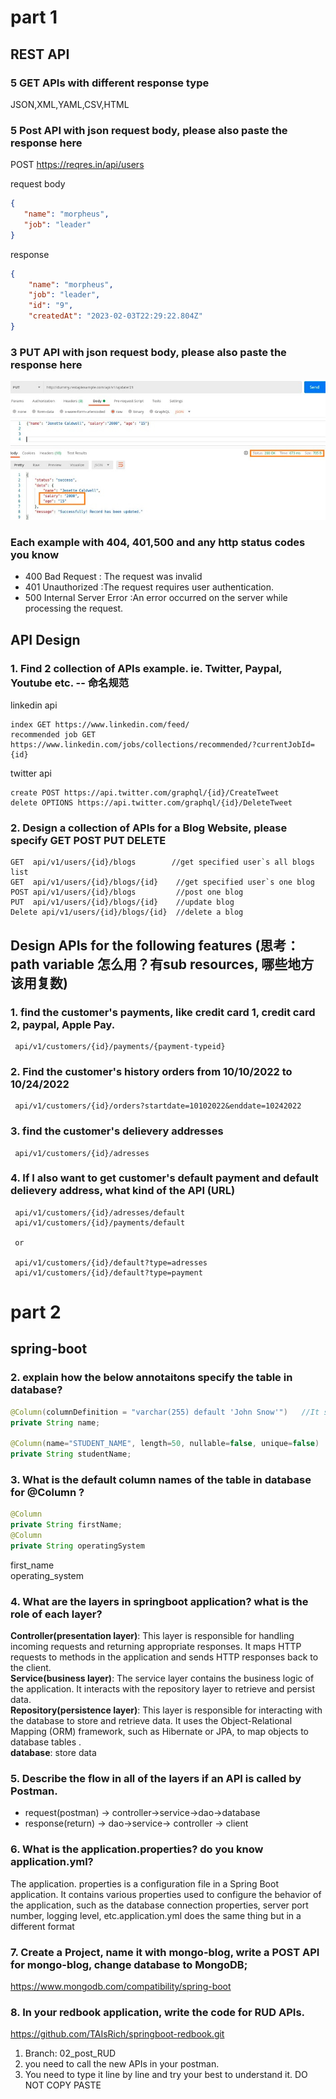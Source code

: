 # part 1
## REST API
### 5 GET APIs with different response type
JSON,XML,YAML,CSV,HTML
### 5 Post API with json request body, please also paste the response here
POST https://reqres.in/api/users
<p>request body

```json
{
   "name": "morpheus",
   "job": "leader"
}
```
response 
```json
{
    "name": "morpheus",
    "job": "leader",
    "id": "9",
    "createdAt": "2023-02-03T22:29:22.804Z"
}
```

### 3 PUT API with json request body, please also paste the response here
![img.png](image/img1.png)

### Each example with 404, 401,500 and any http status codes you know
- 400 Bad Request : The request was invalid
- 401 Unauthorized :The request requires user authentication.
- 500 Internal Server Error :An error occurred on the server while processing the request.



## API Design
### 1.  Find 2 collection of APIs example. ie. Twitter, Paypal, Youtube etc.  -- 命名规范
linkedin api
```
index GET https://www.linkedin.com/feed/
recommended job GET https://www.linkedin.com/jobs/collections/recommended/?currentJobId={id}
```
twitter api
```
create POST https://api.twitter.com/graphql/{id}/CreateTweet
delete OPTIONS https://api.twitter.com/graphql/{id}/DeleteTweet
```

### 2.  Design a collection of APIs for a Blog Website, please specify GET POST PUT DELETE
```
GET  api/v1/users/{id}/blogs        //get specified user`s all blogs list
GET  api/v1/users/{id}/blogs/{id}    //get specified user`s one blog
POST api/v1/users/{id}/blogs         //post one blog
PUT  api/v1/users/{id}/blogs/{id}    //update blog
Delete api/v1/users/{id}/blogs/{id}  //delete a blog
```

## Design APIs for the following features (思考：path variable 怎么用？有sub resources, 哪些地方该用复数)
### 1.  find the customer's payments, like credit card 1, credit card 2, paypal, Apple Pay.
```
 api/v1/customers/{id}/payments/{payment-typeid}
```
### 2.  Find the customer's history orders from 10/10/2022 to 10/24/2022
```
 api/v1/customers/{id}/orders?startdate=10102022&enddate=10242022
```
### 3.  find the customer's delievery  addresses
```
 api/v1/customers/{id}/adresses
```
### 4.  If I also want to get customer's default payment and default delievery address, what kind of the API (URL) 
```
 api/v1/customers/{id}/adresses/default
 api/v1/customers/{id}/payments/default
 
 or
 
 api/v1/customers/{id}/default?type=adresses
 api/v1/customers/{id}/default?type=payment
```
# part 2
## spring-boot
### 2.  explain how the below annotaitons specify the table in database?
```java
@Column(columnDefinition = "varchar(255) default 'John Snow'")   //It specifies that the field is of type varchar in the database. The length is 255 and the default value is John Snow.
private String name;
  
@Column(name="STUDENT_NAME", length=50, nullable=false, unique=false)  //It specifies the name of this field in the database as STUDENT_NAME, with a size of 50，it cannot be null, and can be repeated
private String studentName;

```
### 3.  What is the default column names of the table in database for  @Column ?
```java
@Column
private String firstName;
@Column
private String operatingSystem
```
first_name<br>
operating_system
### 4.  What are the layers in springboot application? what is the role of each layer?
**Controller(presentation layer)**: This layer is responsible for handling incoming requests and returning appropriate responses.  It maps HTTP requests to methods in the application and sends HTTP responses back to the client.<br>
**Service(business layer)**: The service layer contains the business logic of the application.  It interacts with the repository layer to retrieve and persist data.<br>
**Repository(persistence layer)**: This layer is responsible for interacting with the database to store and retrieve data.  It uses the Object-Relational Mapping (ORM) framework, such as Hibernate or JPA, to map objects to database tables .<br>
**database**: store data

### 5.  Describe the flow in all of the layers if an API is called by Postman.
- request(postman) -> controller->service->dao->database
- response(return) -> dao->service-> controller -> client

### 6.  What is the application.properties? do you know application.yml?
The application. properties is a configuration file in a Spring Boot application.  It contains various properties used to 
configure the behavior of the application, such as the database connection properties, server port number, logging level, etc.application.yml does the same thing but in a different format

###  7. Create a Project, name it with mongo-blog, write a POST API for mongo-blog, change database to MongoDB;
https://www.mongodb.com/compatibility/spring-boot
### 8.  In your redbook application, write the code for RUD APIs.
https://github.com/TAIsRich/springboot-redbook.git
1.  Branch: 02_post_RUD
2.  you need to call the new APIs in your postman.
3.  You need to type it line by line and try your best to understand it. DO NOT COPY PASTE
